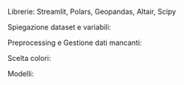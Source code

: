 
Librerie: Streamlit, Polars, Geopandas, Altair, Scipy

Spiegazione dataset e variabili:

 Preprocessing e Gestione dati mancanti:

 Scelta colori:

 Modelli: